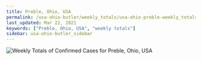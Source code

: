```yaml
---
title: Preble, Ohio, USA
permalink: /usa-ohio-butler/weekly_totals/usa-ohio-preble-weekly_totals.html
last_updated: Mar 22, 2021
keywords: ["Preble, Ohio, USA", "weekly totals"]
sidebar: usa-ohio-butler_sidebar
---
```


![Weekly Totals of Confirmed Cases for Preble, Ohio, USA](/covid_tracker/images/graphs/usa-ohio-preble-weekly_totals_graph.png)
